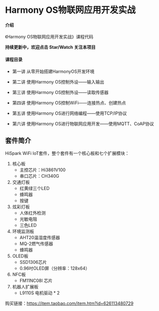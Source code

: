 # Harmony OS物联网应用开发实战

#### 介绍
《Harmony OS物联网应用开发实战》课程代码

**持续更新中，欢迎点击 Star/Watch 关注本项目**



#### 课程目录

* 第一讲 从零开始搭建HarmonyOS开发环境

* 第二讲 使用Harmony OS控制外设——输入输出
* 第三讲 使用Harmony OS控制外设——读取传感器
* 第四讲 使用Harmony OS控制WiFi——连接热点、创建热点
* 第五讲 使用Harmony OS进行网络编程——使用TCP/IP协议
* 第六讲 使用Harmony OS进行物联网应用开发——使用MQTT、CoAP协议



## 套件简介

HiSpark WiFi IoT套件，整个套件有一个核心板和七个扩展模块：

1. 核心板
   * 主控芯片：Hi3861V100
   * 串口芯片：CH340G
2. 交通灯板
   * 红黄绿三个LED
   * 蜂鸣器
   * 按键
3. 炫彩灯板
   * 人体红外检测
   * 光敏电阻
   * 三色LED
4. 环境监测板
   * AHT20温湿度传感器
   * MQ-2燃气传感器
   * 蜂鸣器
5. OLED板
   * SSD1306芯片
   * 0.96吋OLED屏（分辨率：128x64）
6. NFC板
   * FM11NC08I 芯片
7. 机器人扩展板
   * L9110S 电机驱动 * 2

购买链接：https://item.taobao.com/item.htm?id=626113480729





